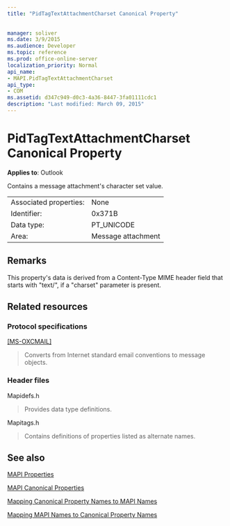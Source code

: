 ```yaml
---
title: "PidTagTextAttachmentCharset Canonical Property"
 
 
manager: soliver
ms.date: 3/9/2015
ms.audience: Developer
ms.topic: reference
ms.prod: office-online-server
localization_priority: Normal
api_name:
- MAPI.PidTagTextAttachmentCharset
api_type:
- COM
ms.assetid: d347c949-d0c3-4a36-8447-3fa01111cdc1
description: "Last modified: March 09, 2015"
---
```


# PidTagTextAttachmentCharset Canonical Property

  
  
**Applies to**: Outlook 
  
Contains a message attachment's character set value.
  
|||
|:-----|:-----|
|Associated properties:  <br/> |None  <br/> |
|Identifier:  <br/> |0x371B  <br/> |
|Data type:  <br/> |PT_UNICODE  <br/> |
|Area:  <br/> |Message attachment  <br/> |
   
## Remarks

This property's data is derived from a Content-Type MIME header field that starts with "text/", if a "charset" parameter is present.
  
## Related resources

### Protocol specifications

[[MS-OXCMAIL]](http://msdn.microsoft.com/library/b60d48db-183f-4bf5-a908-f584e62cb2d4%28Office.15%29.aspx)
  
> Converts from Internet standard email conventions to message objects.
    
### Header files

Mapidefs.h
  
> Provides data type definitions.
    
Mapitags.h
  
> Contains definitions of properties listed as alternate names.
    
## See also



[MAPI Properties](mapi-properties.md)
  
[MAPI Canonical Properties](mapi-canonical-properties.md)
  
[Mapping Canonical Property Names to MAPI Names](mapping-canonical-property-names-to-mapi-names.md)
  
[Mapping MAPI Names to Canonical Property Names](mapping-mapi-names-to-canonical-property-names.md)

